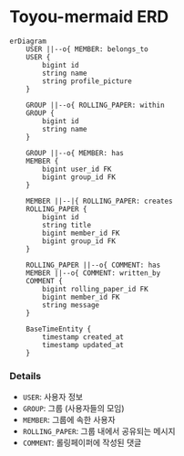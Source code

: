 # Toyou-mermaid ERD

```mermaid
erDiagram
    USER ||--o{ MEMBER: belongs_to
    USER {
        bigint id
        string name
        string profile_picture
    }

    GROUP ||--o{ ROLLING_PAPER: within
    GROUP {
        bigint id
        string name
    }

    GROUP ||--o{ MEMBER: has
    MEMBER {
        bigint user_id FK
        bigint group_id FK
    }

    MEMBER ||--|{ ROLLING_PAPER: creates
    ROLLING_PAPER {
        bigint id
        string title
        bigint member_id FK
        bigint group_id FK
    }

    ROLLING_PAPER ||--o{ COMMENT: has
    MEMBER ||--o{ COMMENT: written_by
    COMMENT {
        bigint rolling_paper_id FK
        bigint member_id FK
        string message
    }

    BaseTimeEntity {
        timestamp created_at
        timestamp updated_at
    }
```

### Details

- `USER`: 사용자 정보
- `GROUP`: 그룹 (사용자들의 모임)
- `MEMBER`: 그룹에 속한 사용자
- `ROLLING_PAPER`: 그룹 내에서 공유되는 메시지
- `COMMENT`: 롤링페이퍼에 작성된 댓글
